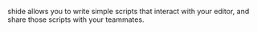 shide allows you to write simple scripts that interact with your editor, and share those scripts with your teammates.


